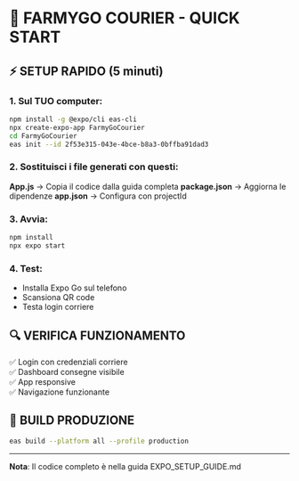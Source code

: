# 🚀 FARMYGO COURIER - QUICK START

## ⚡ SETUP RAPIDO (5 minuti)

### 1. Sul TUO computer:
```bash
npm install -g @expo/cli eas-cli
npx create-expo-app FarmyGoCourier
cd FarmyGoCourier
eas init --id 2f53e315-043e-4bce-b8a3-0bffba91dad3
```

### 2. Sostituisci i file generati con questi:

**App.js** → Copia il codice dalla guida completa
**package.json** → Aggiorna le dipendenze
**app.json** → Configura con projectId

### 3. Avvia:
```bash
npm install
npx expo start
```

### 4. Test:
- Installa Expo Go sul telefono
- Scansiona QR code
- Testa login corriere

## 🔍 VERIFICA FUNZIONAMENTO

✅ Login con credenziali corriere  
✅ Dashboard consegne visibile  
✅ App responsive  
✅ Navigazione funzionante  

## 📱 BUILD PRODUZIONE

```bash
eas build --platform all --profile production
```

---

**Nota**: Il codice completo è nella guida EXPO_SETUP_GUIDE.md